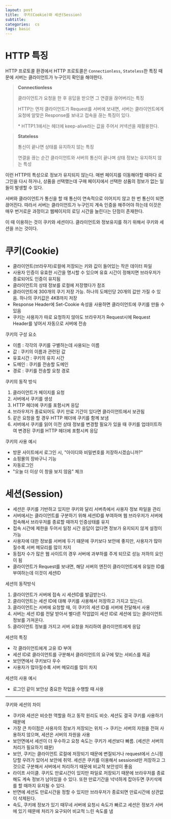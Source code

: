 ```yaml
---
layout: post
title:  쿠키(Cookie)와 세션(Session)
subtitle:   
categories:  cs
tags: basic
---
```


# HTTP 특징
HTTP 프로토콜 환경에서 HTTP 프로토콜은 `Connectionless`, `Stateless`한 특징 때문에 서버는 클라이언트가 누구인지 확인을 해야한다.

> __Connectionless__
> 
> 클라이언트가 요청을 한 후 응답을 받으면 그 연결을 끊어버리는 특징
> 
> HTTP는 먼저 클라이언트가 Request를 서버에 보내면, 서버는 클라이언트에게 요청에 알맞은 Response를 보내고 접속을 끊는 특징이 있다.
> 
> \* HTTP1.1에서는 헤더에 keep-alive라는 값을 주어서 커넥션을 재활용한다.

> __Stateless__
> 
> 통신이 끝나면 상태를 유지하지 않는 특징
> 
> 연결을 끊는 순간 클라이언트와 서버의 통신이 끝나며 상태 정보는 유지하지 않는 특성

이런 HTTP의 특성으로 정보가 유지되지 않는다. 매번 페이지를 이동해야할 때마다 로그인을 다시 하거나, 상품을 선택했는데 구매 페이지에서 선택한 상품의 정보가 없는 일들이 발생할 수 있다.

서버와 클라이언트가 통신을 할 때 통신이 연속적으로 이어지지 않고 한 번 통신이 되면 끊어진다. 따라서 서버는 클라이언트가 누구인지 계속 인증을 해주어야 하는데 이것은 매우 번거로운 과정이고 웹페이지의 로딩 시간을 늘린다는 단점이 존재한다.

이 때 이용하는 것이 쿠키와 세션이다. 클라이언트와 정보유지를 하기 위해서 쿠키와 세션을 쓰는 것이다.

# 쿠키(Cookie)
- 클라이언트(브라우저)로컬에 저장되는 키와 값이 들어있는 작은 데이터 파일
- 사용자 인증이 유효한 시간을 명시할 수 있으며 유효 시간이 정해지면 브라우저가 종료되어도 인증이 유지됨
- 클라이언트의 상태 정보를 로컬에 저장했다가 참조
- 클라이언트에 300개의 쿠기 저장 가능. 하나의 도메인당 20개의 값만 가질 수 있음. 하나의 쿠키값은 4KB까지 저장
- Response Header에 Set-Cookie 속성을 사용하면 클라이언트에 쿠키를 만들 수 있음
- 쿠키는 사용자가 따로 요청하지 않아도 브라우저가 Request시에 Request Header를 넣어서 자동으로 서버에 전송

쿠키의 구성 요소
- 이름 : 각각의 쿠키를 구별하는데 사용되는 이름
- 값 : 쿠키의 이름과 관련된 값
- 유효시간 : 쿠키의 유지 시간
- 도메인 : 쿠키를 전송할 도메인
- 경로 : 쿠키를 전송할 요청 경로

쿠키의 동작 방식
1. 클라이언트가 페이지를 요청
2. 서버에서 쿠키를 생성
3. HTTP 헤더에 쿠키를 포함시켜 응답
4. 브라우저가 종료되어도 쿠키 만료 기간이 있다면 클라이언트에서 보관됨
5. 같은 요청을 할 경우 HTTP 헤더에 쿠키를 함께 보냄
6. 서버에서 쿠키를 읽어 이전 상태 정보를 변경할 필요가 있을 때 쿠키를 업데이트하여 변경된 쿠키를 HTTP 헤더에 포함시켜 응답

쿠키의 사용 예시
- 방문 사이트에서 로그인 시,  "아이디와 비밀번호를 저장하시겠습니까?"
- 쇼핑몰의 장바구니 기능
- 자동로그인
- "오늘 더 이상 이 창을 보지 않음" 체크

# 세션(Session)
- 세션은 쿠키를 기반하고 있지만 쿠키와 달리 서버측에서 사용자 정보 파일을 관리
- 서버에서는 클라이언트를 구분하기 위해 세션ID를 부여하며 웹 브라우저가 서버에 접속해서 브라우저를 종료할 때까지 인증상태를 유지
- 접속 시간에 제한을 두어서 일정 시간 응답이 없다면 정보가 유지되지 않게 설정이 가능
- 사용자에 대한 정보를 서버에 두기 떄문에 쿠키보다 보안에 좋지만, 사용자가 많아질수록 서버 메모리를 많이 차지
- 동접자 수가 많은 웹 사이트의 경우 서버에 과부하를 주게 되므로 성능 저하의 요인이 됨
- 클라이언트가 Request를 보내면, 해당 서버의 엔진이 클라이언트에게 유일한 ID를 부여하는데 이것이 세션ID

세션의 동작방식
1. 클라이언트가 서버에 접속 시 세션ID를 발급받는다.
2. 클라이언트는 세션 ID에 대해 쿠키를 사용해서 저장하고 가지고 있는다.
3. 클라이언트는 서버에 요청할 때, 이 쿠키의 세션 ID를 서버에 전달해서 사용
4. 서버는 세션 ID를 전달 받아서 별다른 작업없이 세션 ID로 세션에 있는 클라이언트 정보를 가져온다.
5. 클라이언트 정보를 가지고 서버 요청을 처리하여 클라이언트에게 응답

세션의 특징
- 각 클라이언트에게 고유 ID 부여
- 세션 ID로 클라이언트를 구분해서 클라이언트의 요구에 맞는 서비스를 제공
- 보안면에서 쿠키보다 우수
- 사용자가 많아질수록 서버 메모리를 많이 차지

세션의 사용 예시
- 로그인 같이 보안상 중요한 작업을 수행할 때 사용

- - -

쿠키와 세션의 차이
- 쿠키와 세션은 비슷한 역할을 하고 동작 원리도 비슷. 세션도 결국 쿠키를 사용하기 때문에
- 가장 큰 차이점은 사용자의 정보가 저장되는 위치 -> 쿠키는 서버의 자원을 전혀 사용하지 않으며, 세션은 서버의 자원을 사용
- 보안면에서 세션이 더 우수하고 요청 속도는 쿠키가 세션보다 빠름. (세션은 서버의 처리가 필요하기 떄문)
- 보안, 쿠키는 클라이언트 로컬에 저장되기 때문에 변질되거나 request에서 스니핑당할 우려가 있어서 보안에 취약. 
세션은 쿠키를 이용해서 sessionid만 저장하고 그것으로 구분해서 서버에서 처리하기 때문에 비교적 보안성이 좋음
- 라이프 사이클. 쿠키도 만료시간이 있지만 파일로 저장되기 때문에 브라우저를 종료해도 계속 정보가 남아있을 수 있다. 또한 만료기간을 넉넉하게 잡아두면 쿠키삭제를 할 때까지 유지될 수 있다.
- 반면에 세션도 만료시간을 정할 수 있지만 브라우저가 종료되면 만료시간에 상관없이 삭제된다.
- 속도, 쿠키에 정보가 있기 때무네 서버에 요청시 속도가 빠르고 세션은 정보가 서버에 있기 때문에 처리가 요구되어 비교적 느린 속도를 냄 